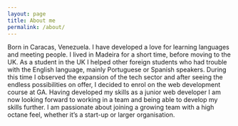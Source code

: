 ```yaml
---
layout: page
title: About me
permalink: /about/
---
```


Born in Caracas, Venezuela. I have developed a love for learning languages and meeting people. I lived in Madeira for a short time, before moving to the UK. As a student in the UK I helped other foreign students who had trouble with the English language, mainly Portuguese or Spanish speakers. During this time I observed the expansion of the tech sector and after seeing the endless possibilities on offer, I decided to enrol on the web
development course at GA. Having developed my skills as a junior web developer I am now looking forward to working in a team and being able to develop my skills further. I am passionate about joining a growing team with a high octane feel, whether it’s a start-up or larger organisation.

